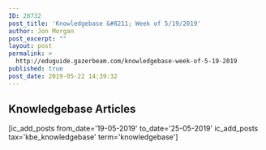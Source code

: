 ```yaml
---
ID: 28732
post_title: 'Knowledgebase &#8211; Week of 5/19/2019'
author: Jon Morgan
post_excerpt: ""
layout: post
permalink: >
  http://eduguide.gazerbeam.com/knowledgebase-week-of-5-19-2019
published: true
post_date: 2019-05-22 14:39:32
---
```

<!-- wp:shortcode -->
<h2>Knowledgebase Articles</h2>
<p>[ic_add_posts from_date='19-05-2019' to_date='25-05-2019' ic_add_posts tax='kbe_knowledgebase' term='knowledgebase']</p>
<!-- /wp:shortcode -->